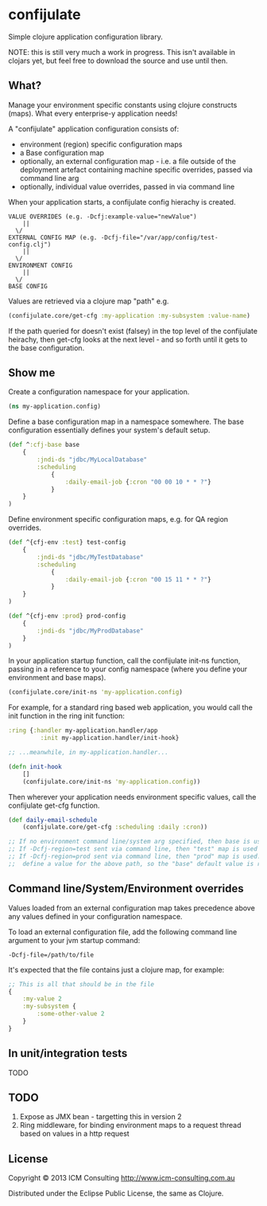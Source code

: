 # confijulate

Simple clojure application configuration library.

NOTE: this is still very much a work in progress. This isn't available in clojars yet, but feel free to download the source and use until then.

## What?

Manage your environment specific constants using clojure constructs (maps). What every enterprise-y application needs!

A "confijulate" application configuration consists of:

- environment (region) specific configuration maps
- a Base configuration map
- optionally, an external configuration map - i.e. a file outside of the deployment artefact containing machine specific overrides, passed via command line arg
- optionally, individual value overrides, passed in via command line

When your application starts, a confijulate config hierachy is created.

```
VALUE OVERRIDES (e.g. -Dcfj:example-value="newValue")
	||
  \/
EXTERNAL CONFIG MAP (e.g. -Dcfj-file="/var/app/config/test-config.clj")
	||
  \/
ENVIRONMENT CONFIG
	||
  \/
BASE CONFIG
```

Values are retrieved via a clojure map "path" e.g.
```clojure
(confijulate.core/get-cfg :my-application :my-subsystem :value-name)
```

If the path queried for doesn't exist (falsey) in the top level of the confijulate heirachy, then get-cfg looks at the next level - and so forth until it gets to the base configuration.


## Show me

Create a configuration namespace for your application.
```clojure
(ns my-application.config)
```

Define a base configuration map in a namespace somewhere. The base configuration essentially defines your system's default setup.

```clojure
(def ^:cfj-base base
	{
		:jndi-ds "jdbc/MyLocalDatabase"
	 	:scheduling
			{
				:daily-email-job {:cron "00 00 10 * * ?"}
			}
	}
)
```

Define environment specific configuration maps, e.g. for QA region overrides.

```clojure
(def ^{cfj-env :test} test-config
	{
		:jndi-ds "jdbc/MyTestDatabase"
	 	:scheduling
			{
				:daily-email-job {:cron "00 15 11 * * ?"}
			}
	}
)

(def ^{cfj-env :prod} prod-config
	{
		:jndi-ds "jdbc/MyProdDatabase"
	}
)
```

In your application startup function, call the confijulate init-ns function, passing in a reference to your config namespace (where you define your environment and base maps).

```clojure
(confijulate.core/init-ns 'my-application.config)
```

For example, for a standard ring based web application, you would call the init function in the ring init function:

```clojure
:ring {:handler my-application.handler/app
         :init my-application.handler/init-hook}

;; ...meanwhile, in my-application.handler...

(defn init-hook
	[]
	(confijulate.core/init-ns 'my-application.config))
```

Then wherever your application needs environment specific values, call the confijulate get-cfg function.

```clojure
(def daily-email-schedule
	(confijulate.core/get-cfg :scheduling :daily :cron))

;; If no environment command line/system arg specified, then base is used => "00 00 10 * * ?"
;; If -Dcfj-region=test sent via command line, then "test" map is used => "00 15 11 * * ?"
;; If -Dcfj-region=prod sent via command line, then "prod" map is used. But prod does not
;; 	define a value for the above path, so the "base" default value is returned => "00 00 10 * * ?"
```


## Command line/System/Environment overrides
Values loaded from an external configuration map takes precedence above any values defined in your configuration
namespace.

To load an external configuration file, add the following command line argument to your jvm startup command:

```
-Dcfj-file=/path/to/file
```

It's expected that the file contains just a clojure map, for example:
```clojure
;; This is all that should be in the file
{
	:my-value 2
	:my-subsystem {
		:some-other-value 2
	}
}
```


## In unit/integration tests
TODO


## TODO

1. Expose as JMX bean - targetting this in version 2
2. Ring middleware, for binding environment maps to a request thread based on values in a http request


## License

Copyright © 2013 ICM Consulting http://www.icm-consulting.com.au

Distributed under the Eclipse Public License, the same as Clojure.
